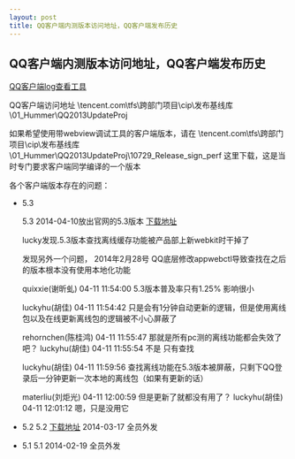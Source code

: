 ```yaml
---
layout: post
title: QQ客户端内测版本访问地址，QQ客户端发布历史
---
```


## QQ客户端内测版本访问地址，QQ客户端发布历史

[QQ客户端log查看工具](/attachments/2014-04-25-LogViewer.exe)

QQ客户端访问地址 \\tencent.com\tfs\跨部门项目\cip\发布基线库\01_Hummer\QQ2013UpdateProj

如果希望使用带webview调试工具的客户端版本，请在 \\tencent.com\tfs\跨部门项目\cip\发布基线库\01_Hummer\QQ2013UpdateProj\10729_Release_sign_perf
 这里下载，这是当时专门要求客户端同学编译的一个版本

各个客户端版本存在的问题：

* 5.3

    5.3 2014-04-10放出官网的5.3版本 [下载地址](/attachments/2014-04-11-QQ5.3.exe)

    lucky发现.5.3版本查找离线缓存功能被产品部上新webkit时干掉了

    发现另外一个问题， 2014年2月28号 QQ底层修改appwebctl导致查找在之后的版本根本没有使用本地化功能

    quixxie(谢昕虬) 04-11 11:54:00
    5.3版本普及率只有1.25% 影响很小

    luckyhu(胡佳) 04-11 11:54:42
    只是会有1分钟自动更新的逻辑，但是使用离线包以及在线更新离线包的逻辑被不小心屏蔽了

    rehornchen(陈桂鸿) 04-11 11:55:47
    那就是所有pc测的离线功能都会失效了吧？
    luckyhu(胡佳) 04-11 11:55:54
    不是 只有查找

    luckyhu(胡佳) 04-11 11:59:56
    查找离线功能在5.3版本被屏蔽，只剩下QQ登录后一分钟更新一次本地的离线包（如果有更新的话）

    materliu(刘炬光) 04-11 12:00:59
    但是更新了就都没有用了？
    luckyhu(胡佳) 04-11 12:01:12
    嗯，只是没用它

* 5.2
    5.2 [下载地址](/attachments/2014-04-11-QQ5.2_10454.exe) 2014-03-17 全员外发

* 5.1
    5.1 2014-02-19 全员外发

